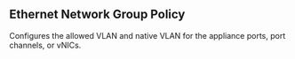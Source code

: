 ## Ethernet Network Group Policy
Configures the allowed VLAN and native VLAN for the appliance ports, port channels, or vNICs. 